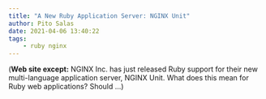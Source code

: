 ```yaml
---
title: "A New Ruby Application Server: NGINX Unit"
author: Pito Salas
date: 2021-04-06 13:40:22
tags:
    - ruby nginx
---
```


(**Web site except:** NGINX Inc. has just released Ruby support for their new multi-language application server, NGINX Unit. What does this mean for Ruby web applications? Should ...) 
